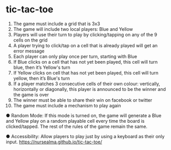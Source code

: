 # tic-tac-toe

1. The game must include a grid that is 3x3
2. The game will include two local players: Blue and Yellow
3. Players will use their turn to play by clicking/tapping on any of the 9 cells on the grid
4. A player trying to click/tap on a cell that is already played will get an error message
5. Each player can only play once per turn, starting with Blue
6. If Blue clicks on a cell that has not yet been played, this cell will turn blue, then it’s
Yellow's turn
7. If Yellow clicks on cell that has not yet been played, this cell will turn yellow, then it’s
Blue's turn
8. If a player matches 3 consecutive cells of their own colour: vertically, horizontally or
diagonally, this player is announced to be the winner and the game is over
9. The winner must be able to share their win on facebook or twitter
10. The game must include a mechanism to play again

● Random Mode:
If this mode is turned on, the game will generate a Blue and Yellow play on a random playable cell every time the board is clicked/tapped. The rest of the rules of the game remain the same.

● Accessibility:
Allow players to play just by using a keyboard as their only input.
https://nursealma.github.io/tic-tac-toe/
